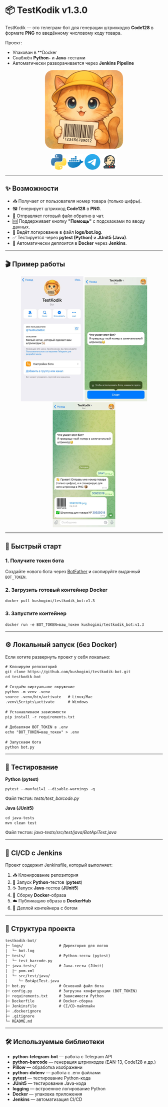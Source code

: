 # 📦 TestKodik v1.3.0

TestKodik — это телеграм-бот для генерации штрихкодов **Code128** в формате **PNG** по введённому числовому коду товара.

Проект:
- Упакован в **Docker
- Снабжён **Python-** и **Java**-тестами
- Автоматически разворачивается через **Jenkins Pipeline**

<p align="center">
  <img src="images/banner.png" alt="TestKodik Bot" width="250" style="border-radius:25px;"/>
</p>

<p align="center">
  <img src="images/python.png" alt="Python" width="50"/>
  <img src="images/docker.png" alt="Docker" width="50"/>
  <img src="images/telegram.png" alt="Telegram" width="50"/>
  <img src="images/jenkins.png" alt="Jenkins" width="50"/>
</p>


---

## ✨ Возможности  

- 📥 Получает от пользователя номер товара (только цифры).
- 🖼 Генерирует штрихкод **Code128** в **PNG**.
- 📄 Отправляет готовый файл обратно в чат.
- 🆘 Поддерживает кнопку **"Помощь"** с подсказками по вводу данных.
- 📝 Ведёт логирование в файл **logs/bot.log**.
- ✅ Тестируется через **pytest (Python)** и **JUnit5 (Java)**.
- 🔄 Автоматически деплоится в **Docker** через **Jenkins**. 

---

## 🎬 Пример работы  

<p align="center">
    <img src="images/demo1.jpg" alt="Пример работы бота" width="200"/>
    <img src="images/demo2.jpg" alt="Пример работы бота" width="200"/>
    <img src="images/demo3.jpg" alt="Пример работы бота" width="200"/>
</p>
 

---

## 🚀 Быстрый старт  

### 1. Получите токен бота  
Создайте нового бота через [BotFather](https://t.me/BotFather) и скопируйте выданный `BOT_TOKEN`.  

### 2. Загрузить готовый контейнер Docker

    docker pull kushogimi/testkodik_bot:v1.3

### 3. Запустите контейнер

    docker run -e BOT_TOKEN=ваш_токен kushogimi/testkodik_bot:v1.3
    
---

## ⚙️ Локальный запуск (без Docker)

Если хотите развернуть проект у себя локально:

    # Клонируем репозиторий
    git clone https://github.com/kushogimi/testkodik-bot.git
    cd testkodik-bot

    # Создаём виртуальное окружение
    python -m venv .venv
    source .venv/bin/activate   # Linux/Mac
    .venv\Scripts\activate      # Windows

    # Устанавливаем зависимости
    pip install -r requirements.txt

    # Добавляем BOT_TOKEN в .env
    echo "BOT_TOKEN=ваш_токен" > .env

    # Запускаем бота
    python bot.py

---

## 🧪 Тестирование

**Python (pytest)**
    
    pytest --maxfail=1 --disable-warnings -q

Файл тестов: *tests/test_barcode.py*

**Java (JUnit5)**

    cd java-tests
    mvn clean test

Файл тестов: *java-tests/src/test/java/BotApiTest.java*

---

## 🔄 CI/CD с Jenkins

Проект содержит Jenkinsfile, который выполняет:

1. 📥 Клонирование репозитория 
2. 🐍 Запуск **Python**-тестов (**pytest**)
3. ☕ Запуск **Java**-тестов (**JUnit5**)
4. 🐳 Сборку **Docker**-образа 
5. ☁️ Публикацию образа в **DockerHub** 
6. 🚀 Деплой контейнера с ботом

---

## 📂 Структура проекта

    testkodik-bot/
    ├─ logs/                # Директория для логов
    │  └─ bot.log
    ├─ tests/               # Python-тесты (pytest)
    │  └─ test_barcode.py
    ├─ java-tests/          # Java-тесты (JUnit)
    │  ├─ pom.xml
    │  └─ src/test/java/
    │     └─ BotApiTest.java
    ├─ bot.py               # Основной файл бота
    ├─ config.py            # Загрузка конфигурации (BOT_TOKEN)
    ├─ requirements.txt     # Зависимости Python
    ├─ Dockerfile           # Docker-сборка
    ├─ Jenkinsfile          # CI/CD-пайплайн
    ├─ .dockerignore
    ├─ .gitignore
    └─ README.md

---

## 🛠 Используемые библиотеки

- **python-telegram-bot** — работа с Telegram API
- **python-barcode** — генерация штрихкодов (EAN-13, Code128 и др.)
- **Pillow** — обработка изображени
- **python-dotenv** — работа с .env файлами
- **pytest** — тестирование Python-кода
- **JUnit5** — тестирование Java-кода
- **logging** — встроенное логирование Python
- **Docker** — упаковка приложения
- **Jenkins** — автоматизация CI/CD

